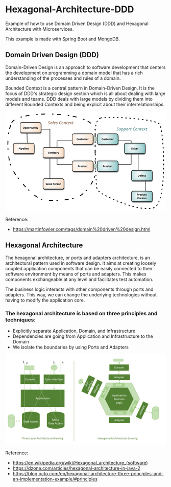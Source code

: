 # Hexagonal-Architecture-DDD

Example of how to use Domain Driven Design (DDD) and Hexagonal Architecture with Microservices. 

This example is made with Spring Boot and MongoDB.

## Domain Driven Design (DDD)

Domain-Driven Design is an approach to software development that centers the development on programming a domain model that has a rich understanding of the processes and rules of a domain.

Bounded Context is a central pattern in Domain-Driven Design. It is the focus of DDD's strategic design section which is all about dealing with large models and teams. DDD deals with large models by dividing them into different Bounded Contexts and being explicit about their interrelationships.

![Screenshot](prtsc/Hexa-Arch-DDD-1.png)

Reference:
- https://martinfowler.com/tags/domain%20driven%20design.html

## Hexagonal Architecture

The hexagonal architecture, or ports and adapters architecture, is an architectural pattern used in software design. It aims at creating loosely coupled application components that can be easily connected to their software environment by means of ports and adapters. This makes components exchangeable at any level and facilitates test automation.

The business logic interacts with other components through ports and adapters. This way, we can change the underlying technologies without having to modify the application core.

### The hexagonal architecture is based on three principles and techniques:

- Explicitly separate Application, Domain, and Infrastructure
- Dependencies are going from Application and Infrastructure to the Domain
- We isolate the boundaries by using Ports and Adapters

![Screenshot](prtsc/Hexa-Arch-DDD-2.png)



Reference:
- https://en.wikipedia.org/wiki/Hexagonal_architecture_(software)
- https://dzone.com/articles/hexagonal-architecture-in-java-2
- https://blog.octo.com/en/hexagonal-architecture-three-principles-and-an-implementation-example/#principles


